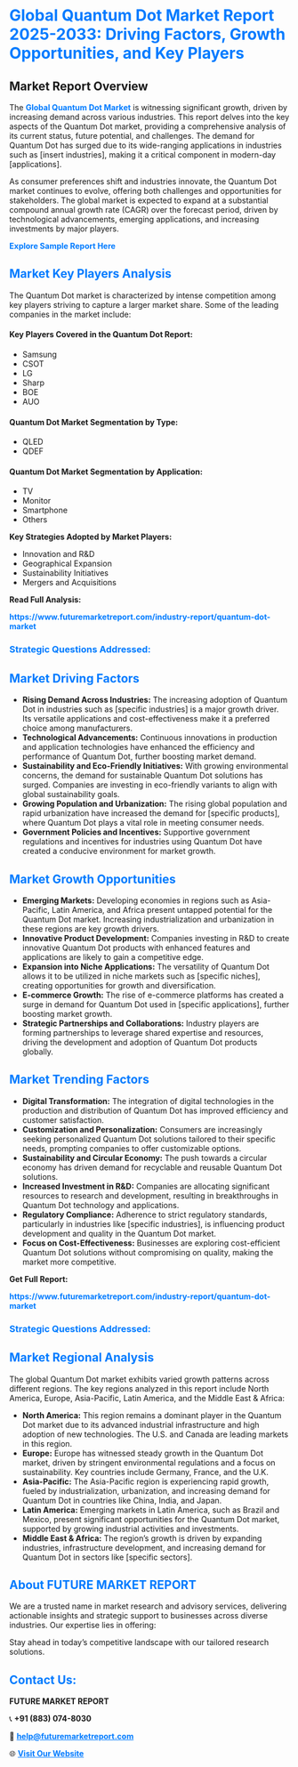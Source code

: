 <h1 style="color: #007BFF;">Global Quantum Dot Market Report 2025-2033: Driving Factors, Growth Opportunities, and Key Players</h1>

<section id="overview">
<h2>Market Report Overview</h2>
<p>The <a href="https://www.futuremarketreport.com/industry-report/quantum-dot-market" style="color: #007BFF; text-decoration: none;"><strong>Global Quantum Dot Market</strong></a> is witnessing significant growth, driven by increasing demand across various industries. This report delves into the key aspects of the Quantum Dot market, providing a comprehensive analysis of its current status, future potential, and challenges. The demand for Quantum Dot has surged due to its wide-ranging applications in industries such as [insert industries], making it a critical component in modern-day [applications].</p>
<p>As consumer preferences shift and industries innovate, the Quantum Dot market continues to evolve, offering both challenges and opportunities for stakeholders. The global market is expected to expand at a substantial compound annual growth rate (CAGR) over the forecast period, driven by technological advancements, emerging applications, and increasing investments by major players.</p>
</section>

<section id="overview">
<p><a href="https://www.futuremarketreport.com/request-sample/reportId=82536" style="color: #007BFF; text-decoration: none;"><strong>Explore Sample Report Here</strong></a></p>
</section>

<section id="key-players">
<h2 style="color: #007BFF;">Market Key Players Analysis</h2>
<p>The Quantum Dot market is characterized by intense competition among key players striving to capture a larger market share. Some of the leading companies in the market include:</p>
<h4>Key Players Covered in the Quantum Dot Report:</h4>
<ul><li>Samsung</li><li>CSOT</li><li>LG</li><li>Sharp</li><li>BOE</li><li>AUO</li></ul>
<h4>Quantum Dot Market Segmentation by Type:</h4>
<ul><li>QLED</li><li>QDEF</li></ul>

<h4>Quantum Dot Market Segmentation by Application:</h4>
<ul><li>TV</li><li>Monitor</li><li>Smartphone</li><li>Others</li></ul>
<p><strong>Key Strategies Adopted by Market Players:</strong></p>
<ul>
<li>Innovation and R&D</li>
<li>Geographical Expansion</li>
<li>Sustainability Initiatives</li>
<li>Mergers and Acquisitions</li>
</ul>
</section>

<section>
<p><strong>Read Full Analysis: </strong></p><a href="https://www.futuremarketreport.com/industry-report/quantum-dot-market" style="color: #007BFF; text-decoration: none;"><strong>https://www.futuremarketreport.com/industry-report/quantum-dot-market</strong></a>
<h3 style="color: #007BFF;">Strategic Questions Addressed:</h3>
</section>

<section id="driving-factors">
<h2 style="color: #007BFF;">Market Driving Factors</h2>
<ul>
<li><strong>Rising Demand Across Industries:</strong> The increasing adoption of Quantum Dot in industries such as [specific industries] is a major growth driver. Its versatile applications and cost-effectiveness make it a preferred choice among manufacturers.</li>
<li><strong>Technological Advancements:</strong> Continuous innovations in production and application technologies have enhanced the efficiency and performance of Quantum Dot, further boosting market demand.</li>
<li><strong>Sustainability and Eco-Friendly Initiatives:</strong> With growing environmental concerns, the demand for sustainable Quantum Dot solutions has surged. Companies are investing in eco-friendly variants to align with global sustainability goals.</li>
<li><strong>Growing Population and Urbanization:</strong> The rising global population and rapid urbanization have increased the demand for [specific products], where Quantum Dot plays a vital role in meeting consumer needs.</li>
<li><strong>Government Policies and Incentives:</strong> Supportive government regulations and incentives for industries using Quantum Dot have created a conducive environment for market growth.</li>
</ul>
</section>

<section id="growth-opportunities">
<h2 style="color: #007BFF;">Market Growth Opportunities</h2>
<ul>
<li><strong>Emerging Markets:</strong> Developing economies in regions such as Asia-Pacific, Latin America, and Africa present untapped potential for the Quantum Dot market. Increasing industrialization and urbanization in these regions are key growth drivers.</li>
<li><strong>Innovative Product Development:</strong> Companies investing in R&D to create innovative Quantum Dot products with enhanced features and applications are likely to gain a competitive edge.</li>
<li><strong>Expansion into Niche Applications:</strong> The versatility of Quantum Dot allows it to be utilized in niche markets such as [specific niches], creating opportunities for growth and diversification.</li>
<li><strong>E-commerce Growth:</strong> The rise of e-commerce platforms has created a surge in demand for Quantum Dot used in [specific applications], further boosting market growth.</li>
<li><strong>Strategic Partnerships and Collaborations:</strong> Industry players are forming partnerships to leverage shared expertise and resources, driving the development and adoption of Quantum Dot products globally.</li>
</ul>
</section>

<section id="trending-factors">
<h2 style="color: #007BFF;">Market Trending Factors</h2>
<ul>
<li><strong>Digital Transformation:</strong> The integration of digital technologies in the production and distribution of Quantum Dot has improved efficiency and customer satisfaction.</li>
<li><strong>Customization and Personalization:</strong> Consumers are increasingly seeking personalized Quantum Dot solutions tailored to their specific needs, prompting companies to offer customizable options.</li>
<li><strong>Sustainability and Circular Economy:</strong> The push towards a circular economy has driven demand for recyclable and reusable Quantum Dot solutions.</li>
<li><strong>Increased Investment in R&D:</strong> Companies are allocating significant resources to research and development, resulting in breakthroughs in Quantum Dot technology and applications.</li>
<li><strong>Regulatory Compliance:</strong> Adherence to strict regulatory standards, particularly in industries like [specific industries], is influencing product development and quality in the Quantum Dot market.</li>
<li><strong>Focus on Cost-Effectiveness:</strong> Businesses are exploring cost-efficient Quantum Dot solutions without compromising on quality, making the market more competitive.</li>
</ul>
</section>

<section>
<p><strong>Get Full Report: </strong></p><a href="https://www.futuremarketreport.com/industry-report/quantum-dot-market" style="color: #007BFF; text-decoration: none;"><strong>https://www.futuremarketreport.com/industry-report/quantum-dot-market</strong></a>
<h3 style="color: #007BFF;">Strategic Questions Addressed:</h3>
</section>


<section id="regional-analysis">
<h2 style="color: #007BFF;">Market Regional Analysis</h2>
<p>The global Quantum Dot market exhibits varied growth patterns across different regions. The key regions analyzed in this report include North America, Europe, Asia-Pacific, Latin America, and the Middle East & Africa:</p>
<ul>
<li><strong>North America:</strong> This region remains a dominant player in the Quantum Dot market due to its advanced industrial infrastructure and high adoption of new technologies. The U.S. and Canada are leading markets in this region.</li>
<li><strong>Europe:</strong> Europe has witnessed steady growth in the Quantum Dot market, driven by stringent environmental regulations and a focus on sustainability. Key countries include Germany, France, and the U.K.</li>
<li><strong>Asia-Pacific:</strong> The Asia-Pacific region is experiencing rapid growth, fueled by industrialization, urbanization, and increasing demand for Quantum Dot in countries like China, India, and Japan.</li>
<li><strong>Latin America:</strong> Emerging markets in Latin America, such as Brazil and Mexico, present significant opportunities for the Quantum Dot market, supported by growing industrial activities and investments.</li>
<li><strong>Middle East & Africa:</strong> The region’s growth is driven by expanding industries, infrastructure development, and increasing demand for Quantum Dot in sectors like [specific sectors].</li>
</ul>
</section>

<footer>
<h2 style="color: #007BFF;">About FUTURE MARKET REPORT</h2>
<p>We are a trusted name in market research and advisory services, delivering actionable insights and strategic support to businesses across diverse industries. Our expertise lies in offering:</p>

<p>Stay ahead in today’s competitive landscape with our tailored research solutions.</p>

<h2 style="color: #007BFF;">Contact Us:</h2>
<p><strong>FUTURE MARKET REPORT</strong></p>
<p>📞 <strong>+91 (883) 074-8030</strong></p>
<p>📧 <strong><a href="mailto:help@futuremarketreport.com" style="color: #007BFF;">help@futuremarketreport.com</a></strong></p>
<p>🌐 <strong><a href="https://www.futuremarketreport.com/" style="color: #007BFF;">Visit Our Website</a></strong></p>
</footer>
